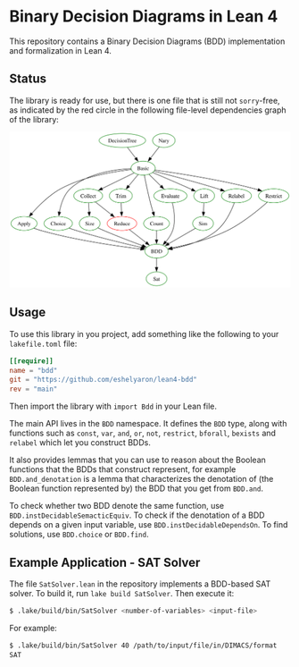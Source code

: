 # Binary Decision Diagrams in Lean 4

This repository contains a Binary Decision Diagrams (BDD)
implementation and formalization in Lean 4.

## Status

The library is ready for use, but there is one file that is still not
`sorry`-free, as indicated by the red circle in the following
file-level dependencies graph of the library:

![Dependency graph](./dependencies.svg)

## Usage

To use this library in you project, add something like the following
to your `lakefile.toml` file:

```toml
[[require]]
name = "bdd"
git = "https://github.com/eshelyaron/lean4-bdd"
rev = "main"
```

Then import the library with `import Bdd` in your Lean file.

The main API lives in the `BDD` namespace.  It defines the `BDD` type,
along with functions such as `const`, `var`, `and`, `or`, `not`,
`restrict`, `bforall`, `bexists` and `relabel` which let you construct
BDDs.

It also provides lemmas that you can use to reason about the Boolean
functions that the BDDs that construct represent, for example
`BDD.and_denotation` is a lemma that characterizes the denotation of
(the Boolean function represented by) the BDD that you get from
`BDD.and`.

To check whether two BDD denote the same function, use
`BDD.instDecidableSemacticEquiv`.  To check if the denotation of a BDD
depends on a given input variable, use `BDD.instDecidableDependsOn`.
To find solutions, use `BDD.choice` or `BDD.find`.

## Example Application - SAT Solver

The file `SatSolver.lean` in the repository implements a BDD-based SAT
solver.  To build it, run `lake build SatSolver`.  Then execute it:

```sh
$ .lake/build/bin/SatSolver <number-of-variables> <input-file>
```

For example:

```sh
$ .lake/build/bin/SatSolver 40 /path/to/input/file/in/DIMACS/format
SAT
```

